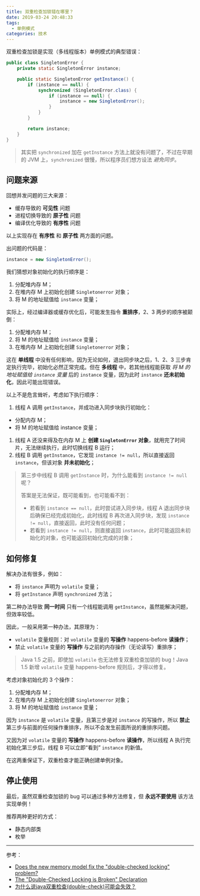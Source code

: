 ```yaml
---
title: 双重检查加锁错在哪里？
date: 2019-03-24 20:48:33
tags:
  - 单例模式
categories: 技术
---
```


双重检查加锁是实现（多线程版本）单例模式的典型错误：

```Java
public class SingletonError {
    private static SingletonError instance;

    public static SingletonError getInstance() {
        if (instance == null) {
            synchronized (SingletonError.class) {
                if (instance == null) {
                    instance = new SingletonError();
                }
            }
        }

        return instance;
    }
}
```

>其实把 `synchronized` 加在 `getInstance` 方法上就没有问题了，不过在早期的 JVM 上，`synchronized` 很慢，所以程序员们想方设法 *避免同步*。

<!-- more -->

## 问题来源

回想并发问题的三大来源：

* 缓存导致的 **可见性** 问题
* 进程切换导致的 **原子性** 问题
* 编译优化导致的 **有序性** 问题

以上实现存在 **有序性** 和 **原子性** 两方面的问题。

出问题的代码是：

```Java
instance = new SingletonError();
```

我们猜想对象初始化的执行顺序是：

1. 分配堆内存 M；
1. 在堆内存 M 上初始化创建 `Singletonerror` 对象；
1. 将 M 的地址赋值给 `instance` 变量；

实际上，经过编译器或缓存优化后，可能发生指令 **重排序**，2、3 两步的顺序被颠倒：

1. 分配堆内存 M；
1. 将 M 的地址赋值给 `instance` 变量；
1. 在堆内存 M 上初始化创建 `Singletonerror` 对象；

这在 **单线程** 中没有任何影响，因为无论如何，退出同步块之后，1、2、3 三步肯定执行完毕，初始化必然正常完成。但在 **多线程** 中，若其他线程能获取 *将 M 的地址赋值给 `instance` 变量* 后的 `instance` 变量，因为此时 `instance` **还未初始化**，因此可能出现错误。

以上不是危言耸听，考虑如下执行顺序：

1. 线程 A 调用 `getInstance`，并成功进入同步块执行初始化：
  * 分配内存 M；
  * 将 M 的地址赋值给 instance 变量；
1. 线程 A 还没来得及在内存 M 上 **创建 `SingletonError` 对象**，就用完了时间片，无法继续执行，此时切换线程 B 运行；
1. 线程 B 调用 `getInstance`，它发现 `instance != null`，所以直接返回 `instance`，但该对象 **并未初始化**；

>第三步中线程 B 调用 `getInstance` 时，为什么能看到 `instance != null` 呢？
>
>答案是无法保证，既可能看到，也可能看不到：
>* 若看到 `instance == null`，此时尝试进入同步块，线程 A 退出同步块后确保已经完成初始化，此时线程 B 再次进入同步块，发现 `instance != null`，直接返回，此时没有任何问题；
>* 若看到 `instance != null`，则直接返回 `instance`，此时可能返回未初始化的对象，也可能返回初始化完成的对象；

## 如何修复

解决办法有很多，例如：

* 将 `instance` 声明为 `volatile` 变量；
* 将 `getInstance` 声明 `synchronized` 方法；

第二种办法导致 **同一时间** 只有一个线程能调用 `getInstance`，虽然能解决问题，但效率较低。

因此，一般采用第一种办法，其原理为：

* `volatile` 变量规则：对 `volatile` 变量的 **写操作** happens-before **读操作**；
* 禁止 `volatile` 变量的 **写操作** 与之前的内存操作（无论读写）重排序；

>Java 1.5 之前，即使加 `volatile` 也无法修复双重检查加锁的 bug！Java 1.5 新增 `volatile` 变量 happens-before 规则后，才得以修复。

考虑对象初始化的 3 个操作：

1. 分配堆内存 M；
1. 在堆内存 M 上初始化创建 `Singletonerror` 对象；
1. 将 M 的地址赋值给 `instance` 变量；

因为 `instance` 是 `volatile` 变量，且第三步是对 `instance` 的写操作，所以 **禁止** 第三步与前面的任何操作重排序，所以不会发生前面所说的重排序问题。

又因为对 `volatile` 变量的 **写操作** happens-before **读操作**，所以线程 A 执行完初始化第三步后，线程 B 可以立即“看到” `instance` 的新值。

在这两重保证下，双重检查才能正确创建单例对象。

## 停止使用

最后，虽然双重检查加锁的 bug 可以通过多种方法修复，但 **永远不要使用** 该方法实现单例！

推荐两种更好的方式：

* 静态内部类
* 枚举

---

参考：

* [Does the new memory model fix the "double-checked locking" problem?](https://www.cs.umd.edu/~pugh/java/memoryModel/jsr-133-faq.html#dcl)
* [The "Double-Checked Locking is Broken" Declaration](https://www.cs.umd.edu/~pugh/java/memoryModel/DoubleCheckedLocking.html)
* [为什么说java双重检查(double-check)可能会失效？](https://www.zhihu.com/question/65278232)
